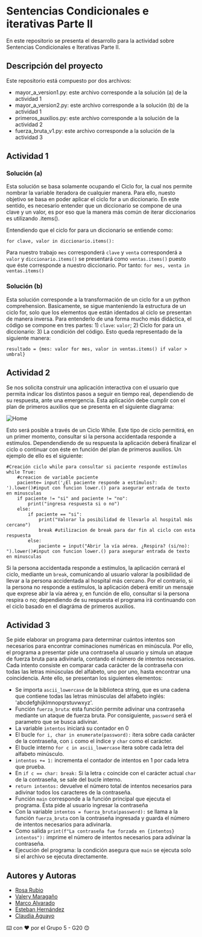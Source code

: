 # Sentencias Condicionales e iterativas Parte II
En este repositorio se presenta el desarrollo para la actividad sobre Sentencias Condicionales e Iterativas Parte II.

## Descripción del proyecto

Este repositorio está compuesto por dos archivos: 
  - mayor_a_version1.py: este archivo corresponde a la solución (a) de la actividad 1
  - mayor_a_version2.py: este archivo corresponde a la solución (b) de la actividad 1
  - primeros_auxilios.py: este archivo corresponde a la solución de la actividad 2
  - fuerza_bruta_v1.py: este archivo corresponde a la solución de la actividad 3

## Actividad 1

### Solución (a)
Esta solución se basa solamente ocupando el Ciclo for, la cual nos permite nombrar la variable iteradora de cualquier manera. 
Para ello, nuesto objetivo se basa en poder aplicar el ciclo for a un diccionario. En este sentido, es necesario entender que un diccionario se compone de una clave y un valor, es por eso que la manera más común de iterar diccionarios es utilizando .items().

Entendiendo que el ciclo for para un diccionario se entiende como:
```
for clave, valor in diccionario.items():
```
Para nuestro trabajo ```mes``` corresponderá ```clave``` y ```venta``` corresponderá a ```valor``` y ```diccionario.items()``` se presentará como ```ventas.items()``` puesto que éste corresponde a nuestro diccionario. Por tanto:
```for mes, venta in ventas.items()```


### Solución (b)
Esta solución corresponde a la transformación de un ciclo for a un python comprehension. Basicamente, se sigue manteniendo la estructura de un ciclo for, solo que los elementos que están identados al ciclo se presentan de manera inversa.
Para entenderlo de una forma mucho más didáctica, el código se compone en tres partes: 1) ```clave```: ```valor```; 2) Ciclo for para un diccionario: 3) La condición del código. Esto queda representado de la siguiente manera:

```resultado = {mes: valor for mes, valor in ventas.items() if valor > umbral}```

## Actividad 2

Se nos solicita construir una aplicación interactiva con el usuario que permita indicar los distintos pasos a seguir en tiempo real, dependiendo de su respuesta, ante una emergencia. Esta aplicación debe cumplir con el plan de primeros auxilios que se presenta en el siguiente diagrama:

![Home](imagenes/diagrama-primeros-auxilios.png)

Esto será posible a través de un Ciclo While. Este tipo de ciclo permitirá, en un primer momento, consultar si la persona accidentada responde a estímulos. Dependendiendo de su respuesta la aplicación deberá finalizar el ciclo o continuar con éste en función del plan de primeros auxilios. Un ejemplo de ello es el siguiente: 

```
#Creación ciclo while para consultar si paciente responde estímulos
while True: 
    #creacion de variable paciente 
    paciente= input('¿El paciente responde a estímulos?: ').lower()#input con funcion lower.() para asegurar entrada de texto en minusculas
    if paciente != "si" and paciente != "no":
        print("ingresa respuesta si o no")
    else:
        if paciente == "si":
            print("Valorar la posibilidad de llevarlo al hospital más cercano")
            break #utilizacion de break para dar fin al ciclo con esta respuesta
        else:
            paciente = input("Abrir la vía aérea. ¿Respira? (si/no): ").lower()#input con funcion lower.() para asegurar entrada de texto en minusculas
```

Si la persona accidentada responde a estímulos, la aplicación cerrará el ciclo, mediante un ```break```, comunicando al usuario valorar la posibilidad de llevar a la persona accidentada al hospital más cercano. Por el contrario, si la persona no responde a estímulos, la aplicación deberá emitir un mensaje que exprese abir la vía aérea y, en función de ello, consultar si la persona respira o no; dependiendo de su respuesta el programa irá continuando con el ciclo basado en el diagráma de primeros auxilios.

## Actividad 3
Se pide elaborar un programa para determinar cuántos intentos son necesarios para encontrar cominaciones numéricas en minúscula. Por ello, el programa a presentar pide una contraseña al usuario y simula un ataque de fuerza bruta para adivinarla, contando el número de intentos necesarios. Cada intento consiste en comparar cada carácter de la contraseña con todas las letras minúsculas del alfabeto, uno por uno, hasta encontrar una coincidencia.
Ante ello, se presentan los siguientes elementos: 

- Se importa ```ascii_lowercase``` de la biblioteca string, que es una cadena que contiene todas las letras minúsculas del alfabeto inglés: 'abcdefghijklmnopqrstuvwxyz'.
- Función ```fuerza_bruta```: esta función permite adivinar una contraseña mediante un ataque de fuerza bruta. Por consiguiente, ```password``` será el parametro que se busca adivinar.
- La variable ```intentos``` iniciará su contador en 0
- El bucle ```for i, char in enumerate(password):``` itera sobre cada carácter de la contraseña, con ```i``` como el índice y ```char``` como el carácter. 
- El bucle interno ```for c in ascii_lowercase``` itera sobre cada letra del alfabeto minúsculo.
- ```intentos += 1:``` incrementa el contador de intentos en 1 por cada letra que prueba.
- En ```if c == char: break:``` Si la letra ```c``` coincide con el carácter actual ```char``` de la contraseña, se sale del bucle interno.
- ```return intentos:``` devuelve el número total de intentos necesarios para adivinar todos los caracteres de la contraseña.  
- Función ```main``` corresponde a la función principal que ejecuta el programa. Ésta pide al usuario ingresar la contraseña
- Con la variable ```intentos = fuerza_bruta(password):``` se llama a la función ```fuerza_bruta``` con la contraseña ingresada y guarda el número de intentos necesarios para adivinarla.
- Como salida ```print(f"La contraseña fue forzada en {intentos} intentos"):``` imprime el número de intentos necesarios para adivinar la contraseña.
- Ejecución del programa: la condición asegura que ```main``` se ejecuta solo si el archivo se ejecuta directamente.

## Autores y Autoras

- [Rosa Rubio](https://github.com/PaulinaRubioP)
- [Valery Maragaño](https://github.com/Valyxp)
- [Marco Alvarado](https://github.com/7pixel-cl)
- [Esteban Hernández](https://github.com/stivhc)
- [Claudia Aguayo](https://github.com/aguayo40)

⌨️ con ❤️ por el Grupo 5 - G20 😊

